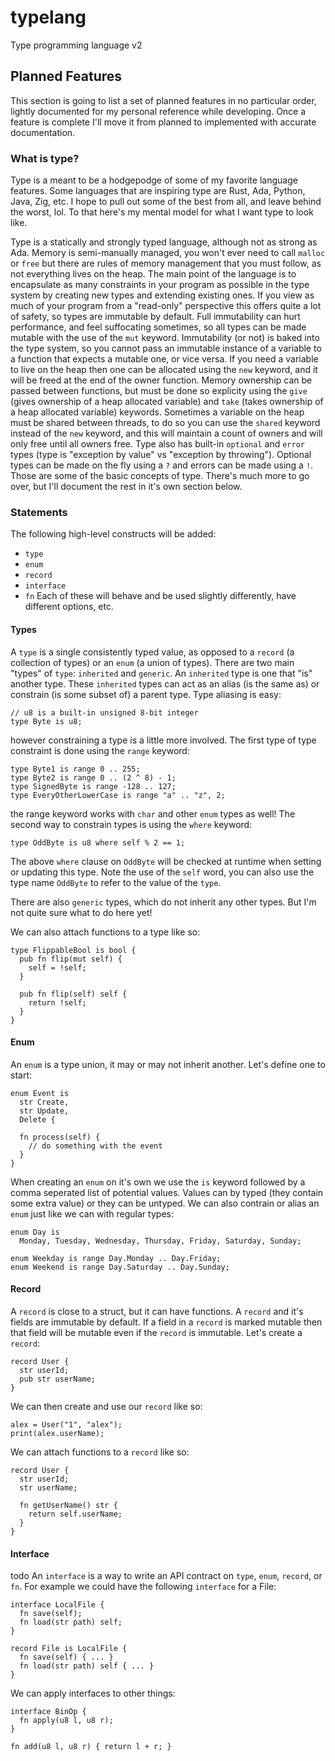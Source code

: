 # typelang
Type programming language v2

## Planned Features
This section is going to list a set of planned features in no particular order, lightly documented for my personal reference while developing.
Once a feature is complete I'll move it from planned to implemented with accurate documentation.

### What is type?
Type is a meant to be a hodgepodge of some of my favorite language features. Some languages that are inspiring type are Rust, Ada, Python, Java, Zig, etc.
I hope to pull out some of the best from all, and leave behind the worst, lol. To that here's my mental model for what I want type to look like.

Type is a statically and strongly typed language, although not as strong as Ada. Memory is semi-manually managed, you won't ever need to call `malloc` or `free`
but there are rules of memory management that you must follow, as not everything lives on the heap. The main point of the language is to encapsulate as many constraints in your
program as possible in the type system by creating new types and extending existing ones. If you view as much of your program from a "read-only" perspective
this offers quite a lot of safety, so types are immutable by default. Full immutability can hurt performance, and feel suffocating sometimes, so all types can be made mutable
with the use of the `mut` keyword. Immutability (or not) is baked into the type system, so you cannot pass an immutable instance of a variable to a function that expects a mutable
one, or vice versa. If you need a variable to live on the heap then one can be allocated using the `new` keyword, and it will be freed at the end of the owner function. Memory ownership
can be passed between functions, but must be done so explicity using the `give` (gives ownership of a heap allocated variable) and `take` (takes ownership of a heap allocated variable) keywords.
Sometimes a variable on the heap must be shared between threads, to do so you can use the `shared` keyword instead of the `new` keyword, and this will maintain a count of owners and will only free
until all owners free. Type also has built-in `optional` and `error` types (type is "exception by value" vs "exception by throwing"). Optional types can be made on the fly using a `?` and errors 
can be made using a `!`. Those are some of the basic concepts of type. There's much more to go over, but I'll document the rest in it's own section below.

### Statements
The following high-level constructs will be added:
- `type`
- `enum`
- `record`
- `interface`
- `fn`
Each of these will behave and be used slightly differently, have different options, etc.

#### Types
A `type` is a single consistently typed value, as opposed to a `record` (a collection of types) or an `enum` (a union of types).
There are two main "types" of `type`: `inherited` and `generic`. An `inherited` type is one that "is" another type.
These `inherited` types can act as an alias (is the same as) or constrain (is some subset of) a parent type. Type aliasing is easy:
```
// u8 is a built-in unsigned 8-bit integer
type Byte is u8;
```
however constraining a type is a little more involved. The first type of type constraint is done using the `range` keyword:
```
type Byte1 is range 0 .. 255;
type Byte2 is range 0 .. (2 ^ 8) - 1;
type SignedByte is range -128 .. 127;
type EveryOtherLowerCase is range "a" .. "z", 2;
```
the range keyword works with `char` and other `enum` types as well! The second way to constrain types is using the `where` keyword:
```
type OddByte is u8 where self % 2 == 1;
```
The above `where` clause on `OddByte` will be checked at runtime when setting or updating this type.
Note the use of the `self` word, you can also use the type name `OddByte` to refer to the value of the `type`.

There are also `generic` types, which do not inherit any other types. But I'm not quite sure what to do here yet!

We can also attach functions to a type like so:
```
type FlippableBool is bool {
  pub fn flip(mut self) {
    self = !self;
  }

  pub fn flip(self) self {
    return !self;
  }
}
```
#### Enum
An `enum` is a type union, it may or may not inherit another. Let's define one to start:
```
enum Event is
  str Create,
  str Update,
  Delete {

  fn process(self) {
    // do something with the event
  }
}
```
When creating an `enum` on it's own we use the `is` keyword followed by a comma seperated list of potential values. Values can by typed (they contain some extra value) or they can be untyped.
We can also contrain or alias an `enum` just like we can with regular types:
```
enum Day is
  Monday, Tuesday, Wednesday, Thursday, Friday, Saturday, Sunday;

enum Weekday is range Day.Monday .. Day.Friday;
enum Weekend is range Day.Saturday .. Day.Sunday;
```

#### Record
A `record` is close to a struct, but it can have functions. A `record` and it's fields are immutable by default. If a field in a `record` is marked mutable then that field will be mutable even if the `record`
is immutable. Let's create a `record`:
```
record User {
  str userId;
  pub str userName;
}
```
We can then create and use our `record` like so:
```
alex = User("1", "alex");
print(alex.userName);
```
We can attach functions to a `record` like so:
```
record User {
  str userId;
  str userName;

  fn getUserName() str {
    return self.userName;
  }
}
```

#### Interface
todo
An `interface` is a way to write an API contract on `type`, `enum`, `record`, or `fn`. For example we could have the following `interface` for a File:
```
interface LocalFile {
  fn save(self);
  fn load(str path) self;
}

record File is LocalFile {
  fn save(self) { ... }
  fn load(str path) self { ... }
}
```
We can apply interfaces to other things:
```
interface BinOp {
  fn apply(u8 l, u8 r);
}

fn add(u8 l, u8 r) { return l + r; }
```










